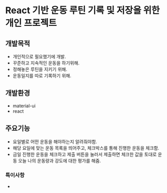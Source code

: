 # React 기반 운동 루틴 기록 및 저장을 위한 개인 프로젝트


## 개발목적

- 개인적으로 필요했기에 개발. 
- 꾸준하고 지속적인 운동을 하기위해.
- 정해놓은 루틴을 지키기 위해.
- 운동일지를 따로 기록하기 위해.  

## 개발환경 

- material-ui
- react

## 주요기능

- 요일별로 어떤 운동을 해야하는지 알려줘야함.
- 해당 요일에 맞는 운동 목록을 띄어주고, 체크박스를 통해 진행한 운동을 체크함.
- 금일 진행한 운동을 체크하고 제출 버튼을 눌러서 제출하면 체크한 값을 토대로 운동 오늘 나의 운동량과 강도에 대한 평가를 해줌. 

### 특이사항 
-  